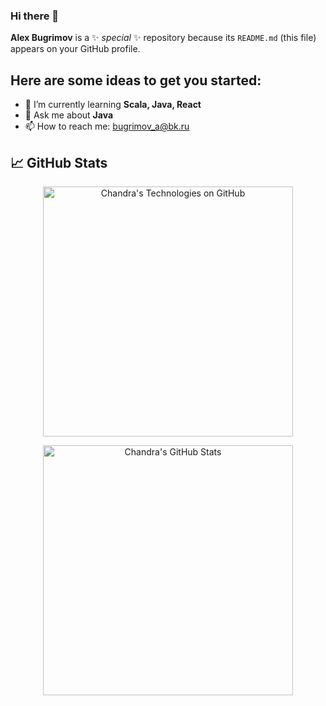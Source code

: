 ### Hi there 👋

**Alex Bugrimov** is a ✨ _special_ ✨ repository because its `README.md` (this file) appears on your GitHub profile.

## Here are some ideas to get you started:

- 🌱 I’m currently learning __Scala, Java, React__
- 💬 Ask me about __Java__
- 📫 How to reach me: <a href= "mailto:bugrimov_a@bk.ru">bugrimov_a@bk.ru</a>
  
<p/>

## &#x1f4c8; GitHub Stats
<p align="center"> 
<a href="https://github.com/AlexBugrimov">
  <img align="center" src="https://github-readme-stats.vercel.app/api?username=AlexBugrimov&show_icons=true&include_all_commits=true&title_color=2aa889&text_color=99d1ce&icon_color=2bbc8a&bg_color=0c1014&" alt="Chandra's Technologies on GitHub" width="400"/></a>
</p>
<p align="center"> 
<a href="https://github.com/AlexBugrimov">
  <img align="center" src="https://github-readme-stats.vercel.app/api/top-langs/?username=AlexBugrimov&title_color=2aa889&text_color=99d1ce&icon_color=2bbc8a&bg_color=0c1014&langs_count=8&layout=compact&hide=shell,css&theme=material-palenight" alt="Chandra's GitHub Stats" width="400"/></a>

<p/>

